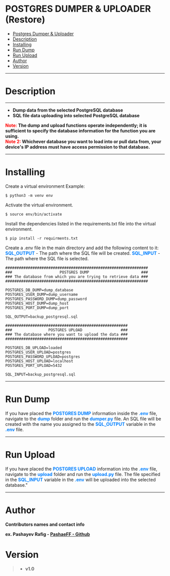 # POSTGRES DUMPER & UPLOADER (Restore)

- [Postgres Dumper & Uploader](#postgres-dumper--uploader)
- [Description](#description)
- [Installing](#installing)
- [Run Dump](#run-dump)
- [Run Upload](#run-upload)
- [Author](#author)
- [Version](#version)

___
# Description
___
* <b> Dump data from the selected PostgreSQL database </b>
* <b> SQL file data uploading into selected PostgreSQL database </b>

<b> <span style="color:red">Note:</span> The dump and upload functions operate independently; it is sufficient to specify the database information for the function you are using. </b><br/>
<b> <span style="color:red">Note 2:</span> Whichever database you want to load into or pull data from, your device's IP address must have access permission to that database.</b>
____

# Installing

Create a virtual environment
Example:           

``` 
$ python3 -m venv env
```

Activate the virtual environment.

```
$ source env/bin/activate
```
Install the dependencies listed in the requirements.txt file into the virtual environment.

```
$ pip install -r requirments.txt
```

Create a .env file in the main directory and add the following content to it:
<b style="color:#007FFF">SQL_OUTPUT</b> - The path where the SQL file will be created.
<b style="color:#007FFF">SQL_INPUT</b> - The path where the SQL file is selected.

```
###############################################################
###                     POSTGRES DUMP                       ###
### The database from which you are trying to retrieve data ###
###############################################################

POSTGRES_DB_DUMP=dump_database
POSTGRES_USER_DUMP=dump_username
POSTGRES_PASSWORD_DUMP=dump_password
POSTGRES_HOST_DUMP=dump_host
POSTGRES_PORT_DUMP=dump_port

SQL_OUTPUT=backup_postgresql.sql

######################################################
###                POSTGRES UPLOAD                 ###
### The database where you want to upload the data ###
######################################################

POSTGRES_DB_UPLOAD=loaded
POSTGRES_USER_UPLOAD=postgres
POSTGRES_PASSWORD_UPLOAD=postgres
POSTGRES_HOST_UPLOAD=localhost
POSTGRES_PORT_UPLOAD=5432

SQL_INPUT=backup_postgresql.sql
```
___

# Run Dump


If you have placed the <b style="color:#007FFF">POSTGRES DUMP</b> information inside the <b style="color:#007FFF">.env</b> file, navigate to the <b style="color:#007FFF">dump</b> folder and run the <b style="color:#007FFF">dumper.py</b> file. An SQL file will be created with the name you assigned to the <b style="color:#007FFF">SQL_OUTPUT</b> variable in the <b style="color:#007FFF">.env</b> file.

___

# Run Upload

If you have placed the <b style="color:#007FFF">POSTGRES UPLOAD</b> information into the <b style="color:#007FFF">.env</b> file, navigate to the <b style="color:#007FFF">upload</b> folder and run the <b style="color:#007FFF">upload.py</b> file. The file specified in the <b style="color:#007FFF">SQL_INPUT</b> variable in the <b style="color:#007FFF">.env</b> will be uploaded into the selected database."

___

# Author

<b>Contributors names and contact info</b>

<b>ex. Pashayev Rafig - [PashaeFF - Github](https://github.com/PashaeFF) </b>

# Version

>* <b>v1.0</b>